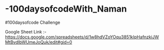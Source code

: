 # -100daysofcodeWith_Naman
#100daysofcode Challenge

Google Sheet Link :-https://docs.google.com/spreadsheets/d/1w8hdVZoYOqu3851kIpHafnzkiJWMtBvdIbWUmeJoQuk/edit#gid=0
